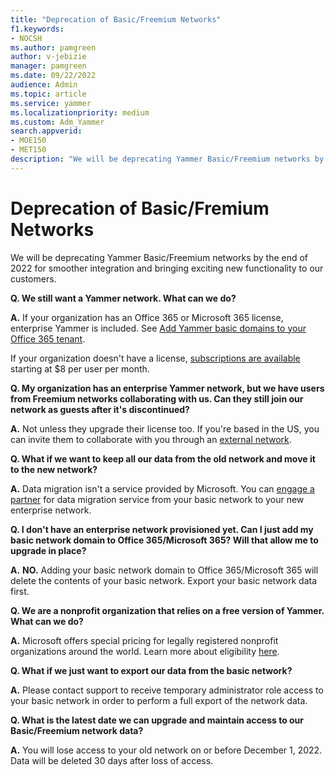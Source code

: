 ```yaml
---
title: "Deprecation of Basic/Freemium Networks"
f1.keywords:
- NOCSH
ms.author: pamgreen
author: v-jebizie
manager: pamgreen
ms.date: 09/22/2022
audience: Admin
ms.topic: article
ms.service: yammer
ms.localizationpriority: medium
ms.custom: Adm_Yammer
search.appverid: 
- MOE150
- MET150
description: "We will be deprecating Yammer Basic/Freemium networks by the end of 2022 for smoother integration and bringing exciting new functionality to our customers."
---
```


# Deprecation of Basic/Fremium Networks

We will be deprecating Yammer Basic/Freemium networks by the end of 2022 for smoother integration and bringing exciting new functionality to our customers.

**Q. We still want a Yammer network. What can we do?**

**A.**  If your organization has an Office 365 or Microsoft 365 license, enterprise Yammer is included. See [Add Yammer basic domains to your Office 365 tenant](/yammer/configure-your-yammer-network/add-basic-domains-to-office-365).

If your organization doesn't have a license, [subscriptions are available](/microsoft-365/compare-microsoft-365-enterprise-plans.md) starting at $8 per user per month.

**Q. My organization has an enterprise Yammer network, but we have users from Freemium networks collaborating with us. Can they still join our network as guests after it's discontinued?**

**A.**  Not unless they upgrade their license too. If you're based in the US, you can invite them to collaborate with you through an [external network](/yammer/work-with-external-users/create-and-manage-an-external-network).

**Q. What if we want to keep all our data from the old network and move it to the new network?**

**A.**  Data migration isn't a service provided by Microsoft. You can [engage a partner](https://go.microsoft.com/fwlink/p/?LinkID=862345&clcid=0x409&culture=en-us&country=US) for data migration service from your basic network to your new enterprise network.

**Q. I don't have an enterprise network provisioned yet. Can I just add my basic network domain to Office 365/Microsoft 365? Will that allow me to upgrade in place?**

**A.**   **NO.** Adding your basic network domain to Office 365/Microsoft 365 will delete the contents of your basic network. Export your basic network data first.

**Q. We are a nonprofit organization that relies on a free version of Yammer. What can we do?**

**A.**  Microsoft offers special pricing for legally registered nonprofit organizations around the world. Learn more about eligibility [here](/nonprofits/eligibility.md).

**Q. What if we just want to export our data from the basic network?**

**A.**  Please contact support to receive temporary administrator role access to your basic network in order to perform a full export of the network data.

**Q. What is the latest date we can upgrade and maintain access to our Basic/Freemium network data?**

**A.**  You will lose access to your old network on or before December 1, 2022. Data will be deleted 30 days after loss of access.
